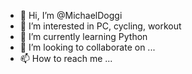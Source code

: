 - 👋 Hi, I’m @MichaelDoggi
- 👀 I’m interested in PC, cycling, workout
- 🌱 I’m currently learning Python
- 💞️ I’m looking to collaborate on ...
- 📫 How to reach me ...

<!---
MichaelDoggi/MichaelDoggi is a ✨ special ✨ repository because its `README.md` (this file) appears on your GitHub profile.
You can click the Preview link to take a look at your changes.
--->
